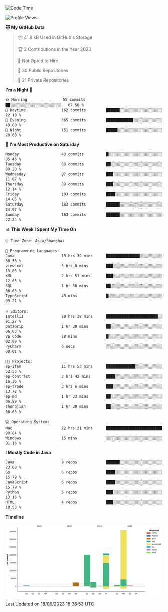 <!--START_SECTION:waka-->
![Code Time](http://img.shields.io/badge/Code%20Time-1%2C883%20hrs%2024%20mins-blue)

![Profile Views](http://img.shields.io/badge/Profile%20Views-0-blue)

**🐱 My GitHub Data** 

> 📦 41.8 kB Used in GitHub's Storage 
 > 
> 🏆 2 Contributions in the Year 2023
 > 
> 🚫 Not Opted to Hire
 > 
> 📜 30 Public Repositories 
 > 
> 🔑 21 Private Repositories 
 > 
**I'm a Night 🦉** 

```text
🌞 Morning                55 commits          ██░░░░░░░░░░░░░░░░░░░░░░░   07.50 % 
🌆 Daytime                162 commits         ██████░░░░░░░░░░░░░░░░░░░   22.10 % 
🌃 Evening                365 commits         ████████████░░░░░░░░░░░░░   49.80 % 
🌙 Night                  151 commits         █████░░░░░░░░░░░░░░░░░░░░   20.60 % 
```
📅 **I'm Most Productive on Saturday** 

```text
Monday                   40 commits          █░░░░░░░░░░░░░░░░░░░░░░░░   05.46 % 
Tuesday                  68 commits          ██░░░░░░░░░░░░░░░░░░░░░░░   09.28 % 
Wednesday                87 commits          ███░░░░░░░░░░░░░░░░░░░░░░   11.87 % 
Thursday                 89 commits          ███░░░░░░░░░░░░░░░░░░░░░░   12.14 % 
Friday                   103 commits         ████░░░░░░░░░░░░░░░░░░░░░   14.05 % 
Saturday                 183 commits         ██████░░░░░░░░░░░░░░░░░░░   24.97 % 
Sunday                   163 commits         ██████░░░░░░░░░░░░░░░░░░░   22.24 % 
```


📊 **This Week I Spent My Time On** 

```text
🕑︎ Time Zone: Asia/Shanghai

💬 Programming Languages: 
Java                     13 hrs 39 mins      ███████████████░░░░░░░░░░   60.36 % 
view-xml                 3 hrs 8 mins        ███░░░░░░░░░░░░░░░░░░░░░░   13.85 % 
XML                      2 hrs 51 mins       ███░░░░░░░░░░░░░░░░░░░░░░   12.65 % 
SQL                      1 hr 30 mins        ██░░░░░░░░░░░░░░░░░░░░░░░   06.63 % 
TypeScript               43 mins             █░░░░░░░░░░░░░░░░░░░░░░░░   03.21 % 

🔥 Editors: 
IntelliJ                 20 hrs 38 mins      ███████████████████████░░   91.27 % 
DataGrip                 1 hr 30 mins        ██░░░░░░░░░░░░░░░░░░░░░░░   06.63 % 
VS Code                  28 mins             █░░░░░░░░░░░░░░░░░░░░░░░░   02.09 % 
PyCharm                  0 secs              ░░░░░░░░░░░░░░░░░░░░░░░░░   00.01 % 

🐱‍💻 Projects: 
ep-item                  11 hrs 53 mins      █████████████░░░░░░░░░░░░   52.55 % 
ep-contract              3 hrs 42 mins       ████░░░░░░░░░░░░░░░░░░░░░   16.36 % 
ep-trade                 3 hrs 6 mins        ███░░░░░░░░░░░░░░░░░░░░░░   13.72 % 
ep-md                    1 hr 33 mins        ██░░░░░░░░░░░░░░░░░░░░░░░   06.89 % 
zhongjian                1 hr 30 mins        ██░░░░░░░░░░░░░░░░░░░░░░░   06.63 % 

💻 Operating System: 
Mac                      22 hrs 21 mins      █████████████████████████   98.84 % 
Windows                  15 mins             ░░░░░░░░░░░░░░░░░░░░░░░░░   01.16 % 
```

**I Mostly Code in Java** 

```text
Java                     9 repos             ██████░░░░░░░░░░░░░░░░░░░   23.68 % 
Go                       6 repos             ████░░░░░░░░░░░░░░░░░░░░░   15.79 % 
JavaScript               6 repos             ████░░░░░░░░░░░░░░░░░░░░░   15.79 % 
Python                   5 repos             ███░░░░░░░░░░░░░░░░░░░░░░   13.16 % 
HTML                     4 repos             ███░░░░░░░░░░░░░░░░░░░░░░   10.53 % 
```



**Timeline**

![Lines of Code chart](https://raw.githubusercontent.com/youtiaoguagua/youtiaoguagua/master/assets/bar_graph.png)


 Last Updated on 18/06/2023 18:36:53 UTC
<!--END_SECTION:waka-->